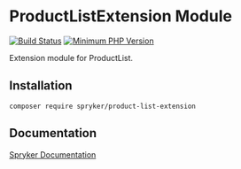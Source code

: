 # ProductListExtension Module
[![Build Status](https://travis-ci.org/spryker/product-list-extension.svg)](https://travis-ci.org/spryker/product-list-extension)
[![Minimum PHP Version](https://img.shields.io/badge/php-%3E%3D%207.3-8892BF.svg)](https://php.net/)

Extension module for ProductList.

## Installation

```
composer require spryker/product-list-extension
```

## Documentation

[Spryker Documentation](https://documentation.spryker.com/module_guide/overview.htm)
